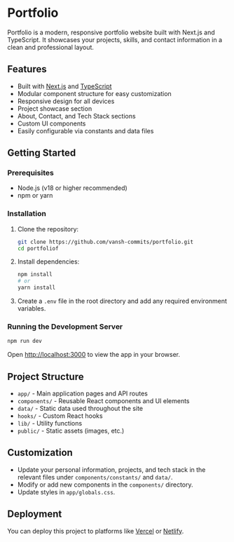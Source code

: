 
# Portfolio

Portfolio is a modern, responsive portfolio website built with Next.js and TypeScript. It showcases your projects, skills, and contact information in a clean and professional layout.

## Features

- Built with [Next.js](https://nextjs.org/) and [TypeScript](https://www.typescriptlang.org/)
- Modular component structure for easy customization
- Responsive design for all devices
- Project showcase section
- About, Contact, and Tech Stack sections
- Custom UI components
- Easily configurable via constants and data files

## Getting Started

### Prerequisites
- Node.js (v18 or higher recommended)
- npm or yarn

### Installation

1. Clone the repository:
	```bash
	git clone https://github.com/vansh-commits/portfolio.git
	cd portfoliof
	```
2. Install dependencies:
	```bash
	npm install
	# or
	yarn install
	```
3. Create a `.env` file in the root directory and add any required environment variables.

### Running the Development Server

```bash
npm run dev

```

Open [http://localhost:3000](http://localhost:3000) to view the app in your browser.

## Project Structure

- `app/` - Main application pages and API routes
- `components/` - Reusable React components and UI elements
- `data/` - Static data used throughout the site
- `hooks/` - Custom React hooks
- `lib/` - Utility functions
- `public/` - Static assets (images, etc.)

## Customization

- Update your personal information, projects, and tech stack in the relevant files under `components/constants/` and `data/`.
- Modify or add new components in the `components/` directory.
- Update styles in `app/globals.css`.

## Deployment

You can deploy this project to platforms like [Vercel](https://vercel.com/) or [Netlify](https://www.netlify.com/).

